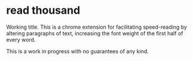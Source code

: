 # read thousand

Working title. This is a chrome extension for facilitating speed-reading by altering paragraphs of text, increasing the font weight of the first half of every word.

This is a work in progress with no guarantees of any kind.
